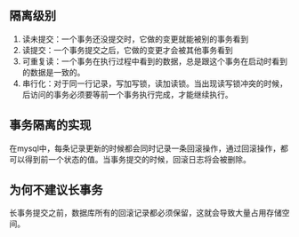 ## 隔离级别
1. 读未提交：一个事务还没提交时，它做的变更就能被别的事务看到
2. 读提交：一个事务提交之后，它做的变更才会被其他事务看到
3. 可重复读：一个事务在执行过程中看到的数据，总是跟这个事务在启动时看到的数据是一致的。
4. 串行化：对于同一行记录，写加写锁，读加读锁。当出现读写锁冲突的时候，后访问的事务必须要等前一个事务执行完成，才能继续执行。

## 事务隔离的实现
在mysql中，每条记录更新的时候都会同时记录一条回滚操作，通过回滚操作，都可以得到前一个状态的值。当事务提交的时候，回滚日志将会被删除。

## 为何不建议长事务
长事务提交之前，数据库所有的回滚记录都必须保留，这就会导致大量占用存储空间。
